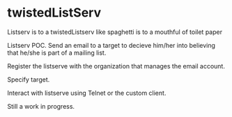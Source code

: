 # twistedListServ
Listserv is to a twistedListserv like spaghetti is to a mouthful of toilet paper

Listserv POC. Send an email to a target to decieve him/her into believing that
he/she is part of a mailing list.

Register the listserve with the organization that manages the email account.

Specify target.

Interact with listserve using Telnet or the custom client.


Still a work in progress.
